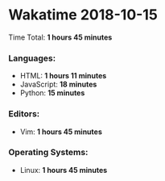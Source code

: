 # Wakatime 2018-10-15

Time Total: **1 hours 45 minutes**

### Languages:
- HTML: **1 hours 11 minutes** 
- JavaScript: **18 minutes** 
- Python: **15 minutes** 

### Editors:
- Vim: **1 hours 45 minutes** 

### Operating Systems:
- Linux: **1 hours 45 minutes** 

